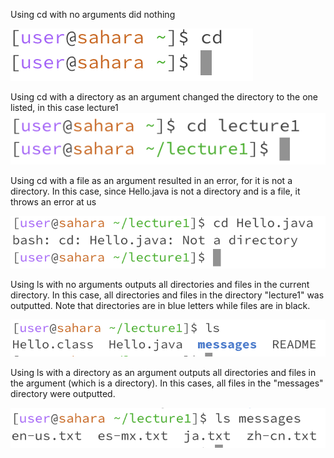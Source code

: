 Using cd with no arguments did nothing

![Image](ss1.png)

Using cd with a directory as an argument changed the directory to the one listed, in this case lecture1
![Image](ss2.png)

Using cd with a file as an argument resulted in an error, for it is not a directory. In this case, since Hello.java is not a directory and is a file, it throws an error at us

![Image](ss3.png)

Using ls with no arguments outputs all directories and files in the current directory. In this case, all directories and files in the directory "lecture1" was outputted. Note that directories are in blue letters while files are in black.

![Image](ss4.png)

Using ls with a directory as an argument outputs all directories and files in the argument (which is a directory). In this cases, all files in the "messages" directory were outputted.

![Image](ss5.png)
